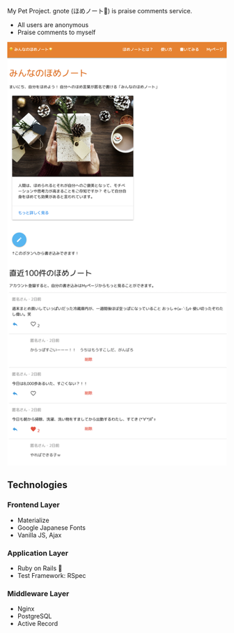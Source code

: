 My Pet Project. gnote (ほめノート📔) is praise comments service.
- All users are anonymous
- Praise comments to myself

![ほめノート](https://raw.githubusercontent.com/256hax/ujull-gnote/master/docs/gnote-screentshot.png)

## Technologies
### Frontend Layer
- Materialize
- Google Japanese Fonts
- Vanilla JS, Ajax

### Application Layer
- Ruby on Rails 💎
- Test Framework: RSpec

### Middleware Layer
- Nginx
- PostgreSQL
- Active Record
